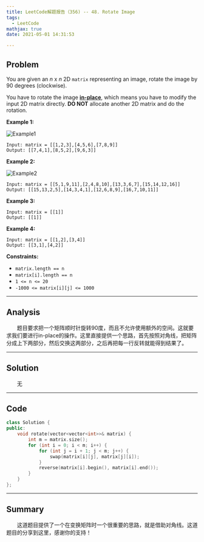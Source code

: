 ```yaml
---
title: LeetCode解题报告（356) -- 48. Rotate Image
tags:
  - LeetCode
mathjax: true
date: 2021-05-01 14:31:53

---
```


## Problem

You are given an *n* x *n* 2D `matrix` representing an image, rotate the image by 90 degrees (clockwise).

You have to rotate the image [**in-place**](https://en.wikipedia.org/wiki/In-place_algorithm), which means you have to modify the input 2D matrix directly. **DO NOT** allocate another 2D matrix and do the rotation.

<!-- more -->

**Example 1:**

![Example1](https://assets.leetcode.com/uploads/2020/08/28/mat1.jpg)

```
Input: matrix = [[1,2,3],[4,5,6],[7,8,9]]
Output: [[7,4,1],[8,5,2],[9,6,3]]
```

**Example 2:**

![Example2](https://assets.leetcode.com/uploads/2020/08/28/mat2.jpg)

```
Input: matrix = [[5,1,9,11],[2,4,8,10],[13,3,6,7],[15,14,12,16]]
Output: [[15,13,2,5],[14,3,4,1],[12,6,8,9],[16,7,10,11]]
```

**Example 3:**

```
Input: matrix = [[1]]
Output: [[1]]
```

**Example 4:**

```
Input: matrix = [[1,2],[3,4]]
Output: [[3,1],[4,2]]
```

**Constraints:**

- `matrix.length == n`
- `matrix[i].length == n`
- `1 <= n <= 20`
- `-1000 <= matrix[i][j] <= 1000`

------

## Analysis

&emsp;&emsp;题目要求把一个矩阵顺时针旋转90度，而且不允许使用额外的空间。这就要求我们要进行in-place的操作。这里直接提供一个思路，首先按照对角线，把矩阵分成上下两部分，然后交换这两部分，之后再把每一行反转就能得到结果了。

------

## Solution

&emsp;&emsp;无

------

## Code

```c++
class Solution {
public:
    void rotate(vector<vector<int>>& matrix) {
        int m = matrix.size();
        for (int i = 0; i < m; i++) {
            for (int j = i + 1; j < m; j++) {
                swap(matrix[i][j], matrix[j][i]);
            }
            reverse(matrix[i].begin(), matrix[i].end());
        }
    }
};
```

------

## Summary

&emsp;&emsp;这道题目提供了一个在变换矩阵时一个很重要的思路，就是借助对角线。这道题目的分享到这里，感谢你的支持！
